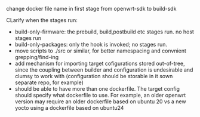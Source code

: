 change docker file name in first stage from openwrt-sdk to build-sdk

CLarify when the stages run:
- build-only-firmware: the prebuild, build,postbuild etc stages run. no host
  stages run
- build-only-packages: only the hook is invoked; no stages run.
- move scripts to ./src or similar, for better namespacing and convnient
  grepping/find-ing
- add mechanism for importing target cofigurations stored out-of-tree, since
  the coupling between builder and configuration is undesirable and clumsy to
  work with (configuration should be storable in it sown separate repo, for
  example)
- should be able to have more than one dockerfile. The target config should
  specify what dockerfile to use. For example, an older openwrt version may
  require an older dockerfile based on ubuntu 20 vs a new yocto using a
  dockerfile based on ubuntu24
